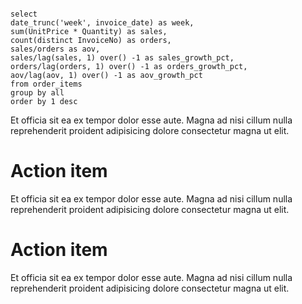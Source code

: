 ```order_volume

select
date_trunc('week', invoice_date) as week,
sum(UnitPrice * Quantity) as sales,
count(distinct InvoiceNo) as orders,
sales/orders as aov,
sales/lag(sales, 1) over() -1 as sales_growth_pct,
orders/lag(orders, 1) over() -1 as orders_growth_pct,
aov/lag(aov, 1) over() -1 as aov_growth_pct
from order_items
group by all
order by 1 desc

```

<Alert class="border rounded px-4 py-2" status="success">

Et officia sit ea ex tempor dolor esse aute. Magna ad nisi cillum nulla reprehenderit proident adipisicing dolore consectetur magna ut elit.

</Alert>

<BigValue data={order_volume} value=sales comparison=sales_growth_pct comparisonTitle="last week"/>
<BigValue data={order_volume} value=orders comparison=orders_growth_pct comparisonTitle="last week"/>
<BigValue data={order_volume} value=aov title="AOV" comparison=aov_growth_pct comparisonTitle="last week"/>

<LineChart data={order_volume} yAxisTitle="in Sales" y=sales/>

<!-- <ButtonGroup name=period>
    <ButtonGroupItem valueLabel="Weekly" value="week" />
    <ButtonGroupItem valueLabel="Daily" value="day" />
    <ButtonGroupItem valueLabel="Monthly" value="month" />
</ButtonGroup> -->

<Alert class="border rounded px-4 py-2">

# Action item

Et officia sit ea ex tempor dolor esse aute. Magna ad nisi cillum nulla reprehenderit proident adipisicing dolore consectetur magna ut elit.

</Alert>

<Alert class="border rounded px-4 py-2">

# Action item

Et officia sit ea ex tempor dolor esse aute. Magna ad nisi cillum nulla reprehenderit proident adipisicing dolore consectetur magna ut elit.

</Alert>

